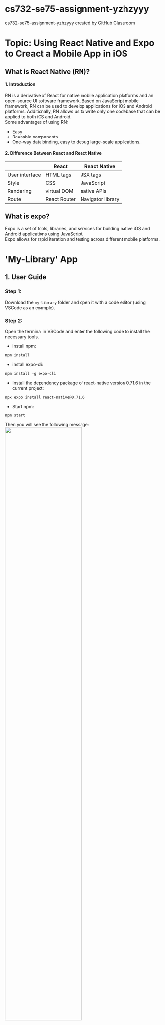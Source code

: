 # cs732-se75-assignment-yzhzyyy
cs732-se75-assignment-yzhzyyy created by GitHub Classroom

# Topic: Using React Native and Expo to Creact a Mobile App in iOS <br>

## What is React Native (RN)? <br>

#### 1. Introduction <br>
  RN is a derivative of React for native mobile application platforms and an open-source UI software framework. Based on JavaScript mobile framework, RN can be used to develop applications for iOS and Android platforms. Additionally, RN allows us to write only one codebase that can be applied to both iOS and Android.<br>
  Some advantages of using RN:  
  *  Easy  
  * Reusable components  
  * One-way data binding, easy to debug large-scale applications.  

#### 2. Difference Between React and React Native <br>

|  | React | React Native |
| --- | --- | --- |
| User interface | HTML tags | JSX tags |
| Style | CSS | JavaScript |
| Randering | virtual DOM | native APIs |
| Route | React Router | Navigator library |<br>

## What is expo? <br>
  Expo is a set of tools, libraries, and services for building native iOS and Android applications using JavaScript.  
  Expo allows for rapid iteration and testing across different mobile platforms.  
  
# 'My-Library' App

## 1. User Guide  

### Step 1:
Download the `my-library` folder and open it with a code editor (using VSCode as an example).  
### Step 2:
Open the terminal in VSCode and enter the following code to install the necessary tools. <br>
* install npm:  
``` 
npm install 
```
* install expo-cli:  
``` 
npm install -g expo-cli 
```
* Install the dependency package of react-native version 0.71.6 in the current project:    
``` 
npx expo install react-native@0.71.6 
```
* Start npm:  
``` 
npm start 
```  

Then you will see the following message:<br>
<img src="./images/Metro.jpg" width = "70%" height = "70%"/><br>

### Step 3:
Download the `Expo Go` app on your mobile phone.<br> For iOS, you can open your camera and scan the QR code to enter, and for Android, you can scan the QR code with the Expo Go app.

## 2. Project Files Overview
<img src="./images/catalog.jpg" width="15%" height = "15%"/><br>

> * `/app`: It stores the main display pages, including the `index.js` and `modal.js` page.  
> * `/components`: It stores the components used in the project, including three custom components: `ScreenHeaderBtn`, `Pokemon`, and `Search`.  
> * `/constants`: It stores `icons.js`, which is used to make the image resources constant so that they can be accessed directly in the project without specifying their paths again.  
> * `/images`: It stores the images used in the project.  
> * `pokemon.json`: Store Pokemon information using an array, including id, url, and name.

<br>

## 3. File Details

### /app/_layout.js
This is a layout route for a directory <br>
In this file, I created a React functional component called `Layout` which defines a stack navigation using the Expo Router library.<br>This Component returns a `<Stack>` component. There are two screens defined within the `<Stack>` component: `<home>` and `<modal>`. The `home` screen represents the main content and the `modal` screen represents a modal that can be displayed on top of the main content. <br> The Expo Router library provides navigation functionality for moving between screens in the stack.

### /app/home.js
This file implements the redirection functionality.<br> When the stack in `_layout.js` pushes out the home page, the index component in `home.js` is called, which uses the `<Redirect>` component to redirect to `index.js`. <br> In `index.js`, the actual home page is defined. This enables the mobile end to display the main page.<br>

### /app/index.js
This is the main page of the mobile app.<br>
It uses various components such as `Stack`, `SafeAreaView`, `LinearGradient`, `ScrollView`, `ScreenHeaderBtn`, `Search`, and `Pokemon` to create a user interface with a header section and a body section.<br> It defines a screen in a Stack Navigator in a React Navigation application. The screen is customized using some specific options for the navigation header. <br>
> **Components**<br>
> * `<Text>`: This is a React Native text component which is used for displaying plain text.
> * `<Stack.Screen>`: <br>This component allows you to define options for each screen, including the title, style, navigation bar behavior, and stack parameters. It helps to build the perfect navigation experience.<br>
> * `<SafeAreaView>`: <br>SafeAreaView is provided by `react-native-safe-area-context`. It ensures that the content is displayed within the safe areas of the device's screen. This is important because on devices like the iPhone X or newer models, the top screen notch can obstruct a portion of the screen. SafeAreaView helps prevent content from being obstructed by the device's hardware, and ensures that it is displayed within the visible screen area.
> * `<LinearGradient>`: <br>LinearGradient is provided by the `Expo` library for creating a linear gradient effect by specifying a range of colors and positions along a linear axis. 
> * `<ScrollView>`: <br>ScrollView is provided by  `react-native-gesture-handler`. It provides a scrollable view for displaying content that is larger than the visible area of the screen.<br> `showsVerticalScrollIndicator={false}` means hide the display of the vertical scroll bar in this component.<br>
> * `<ScreenHeaderBtn>`,`<Search>` and `<Pokemon>` are three custom components, which will be explained later.<br>  



> **hook**<br>
> * `useRouter()`: This hook is used to get access to the routing object. It allows the developer to programmatically navigate to another page using the `push()` method. For example:
```
const router = useRouter();
<ScreenHeaderBtn onPress={() => router.push('./modal')}/>
```
This would navigate the user to the `/modal` page.<br>


### /app/modal.js
This code provides a basic modal screen with a message and a dismiss button. When the user clicks on the menu button in the top right corner, a floating window will pop up.<br><br>
A Modal page is a UI design component that pops up as a floating layer on the current page to display temporary content. <br><br>
The `<StatusBar>` component sets the status bar color to white, and the `<Text>` component displays a message indicating that the Pokemon list is under construction.

### Search.jsx
In `search.jsx`, I defined a component named `Search` which returns a `<View>` component containing a search button and a text input field. The search button includes a `<TouchableOpacity>` component with the `searchBtn` style class and an `<Image>` component.<br>
> * `<TouchableOpacity>` component provides touchable feedback for both Android and iOS platforms.
> * `<TextInput>` allows users to input text into an application. `placeholder="Search..."` sets a default text "Searh..."

### Pokemon.jsx
`<Pokemon>` component is defined in this file which renders a list of Pokemon cards in a scrollable view.<br> 
Inside `<ScrollView>` component, `data.map` function is used to iterate through the array of Pokemon objects and create a `<TouchableOpacity>` element for each item to show every Pokemon. <br>
> * `require()` function: This is a built-in Node.js function that allows you to load modules or files in your code. <br>After obtaining the data variable, use the `map()` function within a `<ScrollView>` component to render each Pokemon in the data variable to the content defined below. <br>

### ScreenHeaderBtn.jsx
The `<ScreenHeaderBtn>` component takes three props: `iconUrl`, `dimension`, `onPress`.<br>
* In `<TouchableOpacity>` component, when the user presses on this component, the `onPress()` function passed as a prop is triggered.<br>
* In `<Image>` component, `resizeMode='cover'` is to ensure that the image completely covers the Image component's container.<br>
* The `dimension` prop is passed to the btnImg function as an argument to set the size of the Image component.<br>

### screenheader.style.js
This file exports a StyleSheet object named styles that contains two styles: `btnImg` and `btnContainer`.<br>
> * `StyleSheet.create` is used to create a reusable StyleSheet object. The `StyleSheet` object returned by can then be referenced in components to apply the defined styles. In components, we can access styles by referencing the property names of the style sheet object such as: `styles.btnImg(dimension)`.
> * `btnImg` style is a function takes a `dimension` parameter which is used to set width and height of the `Image` component. When the user clicks on the Image component, the dimension parameter will be passed back to btnImg.<br>


### Pokemon.style.js and Search.style.js
These two files define the styles for the `<Pokemon>` and `<Search>` components, respectively. The styles are then referenced in components using a syntax like `<styles.pokemonName>`.<br>

### icons.js
This file makes image resources available as constants for later references, without the need to use URLs.<br>

## 4. Style system
### Style sheet object
"Style sheet object" refers to a way of encapsulating style properties and values into a JavaScript object for defining styles on React Native components. The style sheet object is used to define the styles of a component in a structured and reusable way, allowing for easy modification and consistency across the application. It is a core feature of the React Native styling system.<br>
For example:<br>
``` JS
const styles = StyleSheet.create({
    container:{
        marginTop: 0,
    })}
```

### Inline styles
"Inline styles" refers to a way of defining styles for a React Native component by directly adding style properties and values as attributes in the component's JSX code. <br>
For example:<br>
``` JS
<SafeAreaView style={{flex:1, backgroundColor: "#ecccc5"}}>
```

